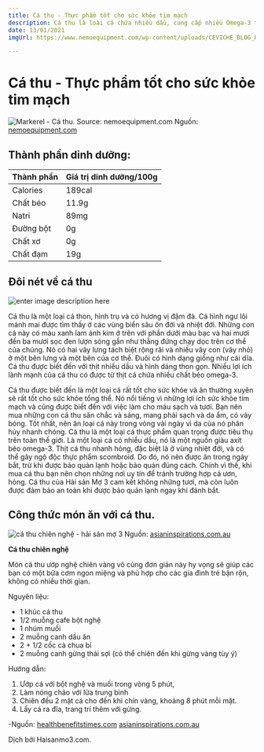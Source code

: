 ```yaml
---
title: Cá thu - Thực phẩm tốt cho sức khỏe tim mạch
description: Cá thu là loài cá chứa nhiều dầu, cung cấp nhiều Omega-3 tốt cho sức khỏe tim mạch.
date: 13/01/2021
imgUrl: https://www.nemoequipment.com/wp-content/uploads/CEVICHE_BLOG_HEADER.jpg

---
```


# Cá thu - Thực phẩm tốt cho sức khỏe tim mạch


![Markerel - Cá thu. Source: nemoequipment.com](https://www.nemoequipment.com/wp-content/uploads/CEVICHE_BLOG_HEADER.jpg)
Nguồn: [nemoequipment.com](https://www.nemoequipment.com/wp-content/uploads/CEVICHE_BLOG_HEADER.jpg) 

## Thành phần dinh dưỡng:
	
	
| Thành phần| Giá trị dinh dưỡng/100g|
| ------ | ------ |
| Calories| 189cal
| Chất béo | 11.9g |
| Natri| 89mg |
| Đường bột| 0g |
| Chất xơ| 0g |
| Chất đạm| 19g  


## Đôi nét về cá thu

![enter image description here](https://cdn2.webdamdb.com/1280_0kEAK16Um3l3.jpg?1505494334)

Cá thu là một loại cá thon, hình trụ và có hương vị đậm đà. Cá hình ngư lôi mảnh mai được tìm thấy ở các vùng biển sâu ôn đới và nhiệt đới. Những con cá này có màu xanh lam ánh kim ở trên với phần dưới màu bạc và hai mươi đến ba mươi sọc đen lượn sóng gần như thẳng đứng chạy dọc trên cơ thể của chúng. Nó có hai vây lưng tách biệt rộng rãi và nhiều vây con (vây nhỏ) ở một bên lưng và một bên của cơ thể. Đuôi có hình dạng giống như cái dĩa. Cá thu được biết đến với thịt nhiều dầu và hình dáng thon gọn. Nhiều lợi ích lành mạnh của cá thu có được từ thịt cá chứa nhiều chất béo omega-3.

Cá thu được biết đến là một loại cá rất tốt cho sức khỏe và ăn thường xuyên sẽ rất tốt cho sức khỏe tổng thể. Nó nổi tiếng vì những lợi ích sức khỏe tim mạch và cũng được biết đến với việc làm cho máu sạch và tươi. Bạn nên mua những con cá thu săn chắc và sáng, mang phải sạch và da ẩm, có vảy bóng. Tốt nhất, nên ăn loại cá này trong vòng vài ngày vì da của nó phân hủy nhanh chóng. Cá thu là một loại cá thực phẩm quan trọng được tiêu thụ trên toàn thế giới. Là một loại cá có nhiều dầu, nó là một nguồn giàu axit béo omega-3. Thịt cá thu nhanh hỏng, đặc biệt là ở vùng nhiệt đới, và có thể gây ngộ độc thực phẩm scombroid. Do đó, nó nên được ăn trong ngày bắt, trừ khi được bảo quản lạnh hoặc bảo quản đúng cách. Chính vì thế, khi mua cá thu bạn nên chọn những nơi uy tín để tránh trường hợp cá ươn, hỏng. Cá thu của Hải sản Mợ 3 cam kết không những tươi, mà còn luôn được đảm bảo an toàn khi được bảo quản lạnh ngay khi đánh bắt.

## Công thức món ăn với cá thu.
 ![cá thu chiên nghệ - hải sản mợ 3](https://asianinspirations.com.au/wp-content/uploads/2018/12/R01560_Pan_Fried_Mackerel_with_Turmeric-619x412.jpg)
	 Nguồn: [asianinspirations.com.au](https://asianinspirations.com.au/wp-content/uploads/2018/12/R01560_Pan_Fried_Mackerel_with_Turmeric-619x412.jpg)
	 

**Cá thu chiên nghệ**

Món cá thu ướp nghệ chiên vàng vô cùng đơn giản này hy vọng sẽ giúp các bạn có một bữa cơm ngon miệng và phù hợp cho các gia đình trẻ bận rộn, không có nhiều thời gian.

Nguyên liệu:

 - 1 khúc cá thu
 - 1/2 muỗng cafe bột nghệ
 - 1 nhúm muối
 - 2 muỗng canh dầu ăn
 - 2 + 1/2 cốc cà chua bi
 - 2 muỗng canh gừng thái sợi (có thể chiên đến khi gừng vàng tùy ý)
 
Hướng dẫn:

 1. Ướp cá với bột nghệ và muối trong vòng 5 phút,
 2. Làm nóng chảo với lửa trung bình
 3. Chiên đều 2 mặt cá cho đến khi chín vàng, khoảng 8 phút mỗi mặt. 
 4. Lấy cá ra đĩa, trang trí thêm với gừng. 



-Nguồn: 
[healthbenefitstimes.com](https://www.healthbenefitstimes.com/mackerel-fish/)
[asianinspirations.com.au](https://asianinspirations.com.au/recipes/pan-fried-mackerel-with-turmeric/)


Dịch bởi Haisanmo3.com.